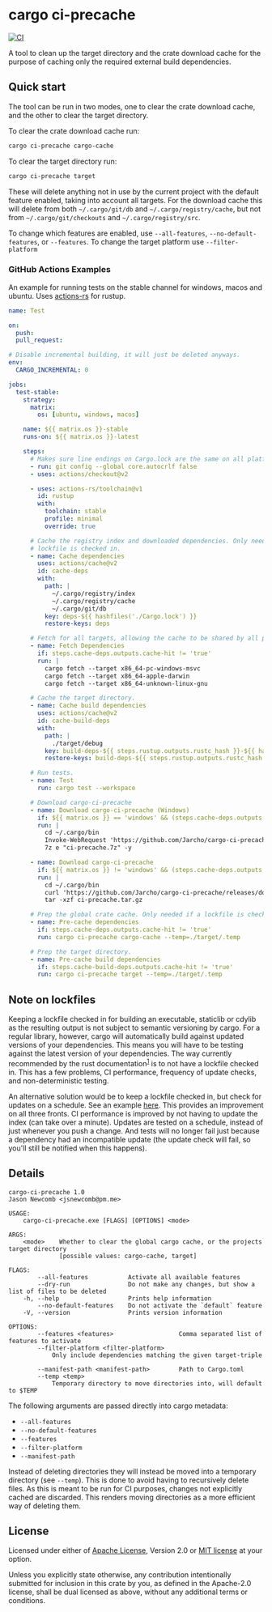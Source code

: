 # cargo ci-precache

[![CI](https://github.com/Jarcho/cargo-ci-precache/workflows/CI/badge.svg?branch=main&event=push)](https://github.com/Jarcho/cargo-ci-precache/actions?query=workflow%3A%22CI%22)

A tool to clean up the target directory and the crate download cache for the purpose of caching only the required external build dependencies.

## Quick start

The tool can be run in two modes, one to clear the crate download cache, and the other to clear the target directory.

To clear the crate download cache run:

```sh
cargo ci-precache cargo-cache
```

To clear the target directory run:

```sh
cargo ci-precache target
```

These will delete anything not in use by the current project with the default feature enabled, taking into account all targets. For the download cache this will delete from both `~/.cargo/git/db` and `~/.cargo/registry/cache`, but not from `~/.cargo/git/checkouts` and `~/.cargo/registry/src`.

To change which features are enabled, use `--all-features`, `--no-default-features`, or `--features`. To change the target platform use `--filter-platform`

### GitHub Actions Examples

An example for running tests on the stable channel for windows, macos and ubuntu. Uses [actions-rs] for rustup.

```yaml
name: Test

on:
  push:
  pull_request:

# Disable incremental building, it will just be deleted anyways.
env:
  CARGO_INCREMENTAL: 0

jobs:
  test-stable:
    strategy:
      matrix:
        os: [ubuntu, windows, macos]

    name: ${{ matrix.os }}-stable
    runs-on: ${{ matrix.os }}-latest

    steps:
      # Makes sure line endings on Cargo.lock are the same on all platforms.
      - run: git config --global core.autocrlf false
      - uses: actions/checkout@v2

      - uses: actions-rs/toolchain@v1
        id: rustup
        with:
          toolchain: stable
          profile: minimal
          override: true

      # Cache the registry index and downloaded dependencies. Only needed if a
      # lockfile is checked in.
      - name: Cache dependencies
        uses: actions/cache@v2
        id: cache-deps
        with:
          path: |
            ~/.cargo/registry/index
            ~/.cargo/registry/cache
            ~/.cargo/git/db
          key: deps-${{ hashfiles('./Cargo.lock') }}
          restore-keys: deps

      # Fetch for all targets, allowing the cache to be shared by all platforms.
      - name: Fetch Dependencies
        if: steps.cache-deps.outputs.cache-hit != 'true'
        run: |
          cargo fetch --target x86_64-pc-windows-msvc
          cargo fetch --target x86_64-apple-darwin
          cargo fetch --target x86_64-unknown-linux-gnu

      # Cache the target directory.
      - name: Cache build dependencies
        uses: actions/cache@v2
        id: cache-build-deps
        with:
          path: |
            ./target/debug
          key: build-deps-${{ steps.rustup.outputs.rustc_hash }}-${{ hashfiles('./Cargo.lock') }}
          restore-keys: build-deps-${{ steps.rustup.outputs.rustc_hash }}

      # Run tests.
      - name: Test
        run: cargo test --workspace

      # Download cargo-ci-precache
      - name: Download cargo-ci-precache (Windows)
        if: ${{ matrix.os }} == 'windows' && (steps.cache-deps.outputs.cache-hit != 'true' || steps.cache-build-deps.outputs.cache-hit != 'true')
        run: |
          cd ~/.cargo/bin
          Invoke-WebRequest 'https://github.com/Jarcho/cargo-ci-precache/releases/download/v0.1.0/cargo-ci-precache_windows_v0.1.0.7z' -OutFile "ci-precache.7z"
          7z e "ci-precache.7z" -y

      - name: Download cargo-ci-precache
        if: ${{ matrix.os }} != 'windows' && (steps.cache-deps.outputs.cache-hit != 'true' || steps.cache-build-deps.outputs.cache-hit != 'true')
        run: |
          cd ~/.cargo/bin
          curl 'https://github.com/Jarcho/cargo-ci-precache/releases/download/v0.1.0/cargo-ci-precache_${{ matrix.os }}_v0.1.0.tar.gz' -o ci-precache.tar.gz
          tar -xzf ci-precache.tar.gz

      # Prep the global crate cache. Only needed if a lockfile is checked in.
      - name: Pre-cache dependencies
        if: steps.cache-deps.outputs.cache-hit != 'true'
        run: cargo ci-precache cargo-cache --temp=./target/.temp

      # Prep the target directory.
      - name: Pre-cache build dependencies
        if: steps.cache-build-deps.outputs.cache-hit != 'true'
        run: cargo ci-precache target --temp=./target/.temp
```

## Note on lockfiles

Keeping a lockfile checked in for building an executable, staticlib or cdylib as the resulting output is not subject to semantic versioning by cargo. For a regular library, however, cargo will automatically build against updated versions of your dependencies. This means you will have to be testing against the latest version of your dependencies. The way currently recommended by the rust documentation<sup>[1]</sup> is to not have a lockfile checked in. This has a few problems, CI performance, frequency of update checks, and non-deterministic testing.

An alternative solution would be to keep a lockfile checked in, but check for updates on a schedule. See an example [here](./.github/workflows/ci.yaml). This provides an improvement on all three fronts. CI performance is improved by not having to update the index (can take over a minute). Updates are tested on a schedule, instead of just whenever you push a change. And tests will no longer fail just because a dependency had an incompatible update (the update check will fail, so you'll still be notified when this happens).

## Details

```plain
cargo-ci-precache 1.0
Jason Newcomb <jsnewcomb@pm.me>

USAGE:
    cargo-ci-precache.exe [FLAGS] [OPTIONS] <mode>

ARGS:
    <mode>    Whether to clear the global cargo cache, or the projects target directory
              [possible values: cargo-cache, target]

FLAGS:
        --all-features           Activate all available features
        --dry-run                Do not make any changes, but show a list of files to be deleted
    -h, --help                   Prints help information
        --no-default-features    Do not activate the `default` feature
    -V, --version                Prints version information

OPTIONS:
        --features <features>                  Comma separated list of features to activate
        --filter-platform <filter-platform>
            Only include dependencies matching the given target-triple

        --manifest-path <manifest-path>        Path to Cargo.toml
        --temp <temp>
            Temporary directory to move directories into, will default to $TEMP
```

The following arguments are passed directly into cargo metadata:

* `--all-features`
* `--no-default-features`
* `--features`
* `--filter-platform`
* `--manifest-path`

Instead of deleting directories they will instead be moved into a temporary directory (see `--temp`). This is done to avoid having to recursively delete files. As this is meant to be run for CI purposes, changes not explicitly cached are discarded. This renders moving directories as a more efficient way of deleting them.

## License

Licensed under either of [Apache License](./LICENSE-APACHE), Version 2.0 or [MIT license](./LICENSE-MIT) at your option.

Unless you explicitly state otherwise, any contribution intentionally submitted for inclusion in this crate by you, as defined in the Apache-2.0 license, shall be dual licensed as above, without any additional terms or conditions.

[actions-rs]: https://github.com/actions-rs
[1]: https://doc.rust-lang.org/cargo/faq.html#why-do-binaries-have-cargolock-in-version-control-but-not-libraries

